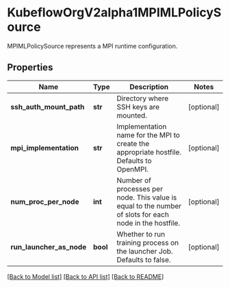 # KubeflowOrgV2alpha1MPIMLPolicySource

MPIMLPolicySource represents a MPI runtime configuration.
## Properties
Name | Type | Description | Notes
------------ | ------------- | ------------- | -------------
**ssh_auth_mount_path** | **str** | Directory where SSH keys are mounted. | [optional] 
**mpi_implementation** | **str** | Implementation name for the MPI to create the appropriate hostfile. Defaults to OpenMPI. | [optional] 
**num_proc_per_node** | **int** | Number of processes per node. This value is equal to the number of slots for each node in the hostfile. | [optional] 
**run_launcher_as_node** | **bool** | Whether to run training process on the launcher Job. Defaults to false. | [optional] 

[[Back to Model list]](../README.md#documentation-for-models) [[Back to API list]](../README.md#documentation-for-api-endpoints) [[Back to README]](../README.md)


